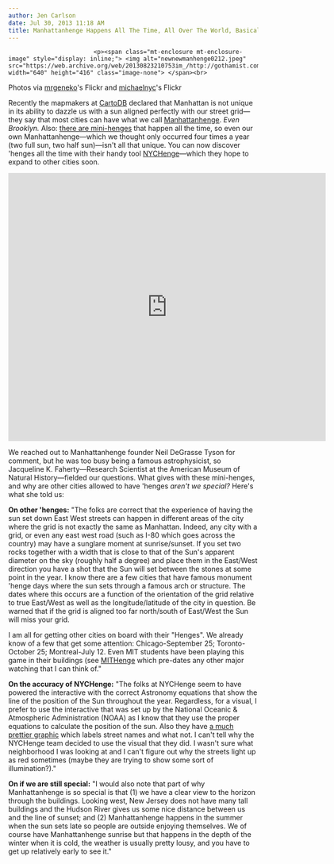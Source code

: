```yaml
---
author: Jen Carlson
date: Jul 30, 2013 11:18 AM
title: Manhattanhenge Happens All The Time, All Over The World, Basically
---
```



                            
                            
                            
                            <p><span class="mt-enclosure mt-enclosure-image" style="display: inline;"> <img alt="newnewmanhenge0212.jpeg" src="https://web.archive.org/web/20130823210753im_/http://gothamist.com/attachments/arts_jen/newnewmanhenge0212.jpeg" width="640" height="416" class="image-none"> </span><br>
<span class="photo_caption">Photos via <a href="https://web.archive.org/web/20130823210753/http://www.flickr.com/photos/geneko/2532814080/">mrgeneko</a>&apos;s Flickr and <a href="https://web.archive.org/web/20130823210753/http://www.flickr.com/photos/michaelnyc/5784264801/in/photostream/">michaelnyc</a>&apos;s Flickr</span></p>

<p>Recently the mapmakers at <a href="https://web.archive.org/web/20130823210753/http://cartodb.com/">CartoDB</a> declared that Manhattan is not unique in its ability to dazzle us with a sun aligned perfectly with our street grid&#x2014;they say that most cities can have what we call <a href="https://web.archive.org/web/20130823210753/http://gothamist.com/tags/manhattanhenge">Manhattanhenge</a>. <em>Even Brooklyn.</em> Also: <a href="https://web.archive.org/web/20130823210753/http://www.theatlanticcities.com/neighborhoods/2013/07/map-shows-when-any-street-aligns-sunset/6213/">there are mini-henges</a> that happen all the time, so even our own Manhattanhenge&#x2014;which we thought only occurred four times a year (two full sun, two half sun)&#x2014;isn&apos;t all that unique. You can now discover &apos;henges all the time with their handy tool <a href="https://web.archive.org/web/20130823210753/http://nychenge.com/">NYCHenge</a>&#x2014;which they hope to expand to other cities soon. </p>

<p><iframe src="https://web.archive.org/web/20130823210753if_/http://nychenge.com/map.html#12/40.6289/-73.8708/7/16" width="640px" height="540px" frameborder="0"></iframe></p>

<p>We reached out to Manhattanhenge founder Neil DeGrasse Tyson for comment, but he was too busy being a famous astrophysicist, so Jacqueline K. Faherty&#x2014;Research Scientist at the American Museum of Natural History&#x2014;fielded our questions. What gives with these mini-henges, and why are other cities allowed to have &apos;henges <em>aren&apos;t we special?</em> Here&apos;s what she told us: </p>

<p><strong>On other &apos;henges:</strong> &quot;The folks are correct that the experience of having the sun set down East West streets can happen in different areas of the city where the grid is not exactly the same as Manhattan.   Indeed, any city with a grid, or even any east west road (such as I-80 which goes across the country) may have a sunglare moment at sunrise/sunset.  If you set two rocks together with a width that is close to that of the Sun&apos;s apparent diameter on the sky (roughly half a degree) and place them in the East/West direction you have a shot that the Sun will set between the stones at some point in the year.  I know there are a few cities that have famous monument &apos;henge days where the sun sets through a famous arch or structure.  The dates where this occurs are a function of the orientation of the grid relative to true East/West as well as the longitude/latitude of the city in question.  Be warned that if the grid is aligned too far north/south of East/West the Sun will miss your grid.</p>

<p>I am all for getting other cities on board with their &quot;Henges&quot;.  We already know of a few that get some attention:  Chicago-September 25; Toronto-October 25; Montreal-July 12.  Even MIT students have been playing this game in their buildings (see <a href="https://web.archive.org/web/20130823210753/http://web.mit.edu/planning/www/mithenge.html">MITHenge</a> which pre-dates any other major watching that I can think of.&quot;</p>

<p><strong>On the accuracy of NYCHenge:</strong> &quot;The folks at NYCHenge seem to have powered the interactive with the correct Astronomy equations that show the line of the position of the Sun throughout the year. Regardless, for a visual, I prefer to use the interactive that was set up by the National Oceanic &amp; Atmospheric Administration (NOAA) as I know that they use the proper equations to calculate the position of the sun.  Also they have <a href="https://web.archive.org/web/20130823210753/http://www.esrl.noaa.gov/gmd/grad/solcalc">a much prettier graphic</a> which labels street names and what not.  I can&apos;t tell why the NYCHenge team decided to use the visual that they did.  I wasn&apos;t sure what neighborhood I was looking at and I can&apos;t figure out why the streets light up as red sometimes (maybe they are trying to show some sort of illumination?).&quot;</p>

<p><strong>On if we are still special:</strong> &quot;I would also note that part of why Manhattanhenge is so special is that (1) we have a clear view to the horizon through the buildings.  Looking west, New Jersey does not have many tall buildings and the Hudson River gives us some nice distance between us and the line of sunset; and (2) Manhattanhenge happens in the summer when the sun sets late so people are outside enjoying themselves.  We of course have Manhattanhenge sunrise but that happens in the depth of the winter when it is cold, the weather is usually pretty lousy, and you have to get up relatively early to see it.&quot;</p>
                            
                            
                            